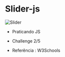 # Slider-js

![Slider](https://user-images.githubusercontent.com/60307596/85620986-f439ab80-b63a-11ea-8c37-8432a2908c6a.PNG)

- Praticando JS

- Challenge 2/5

- Referência : W3Schools
